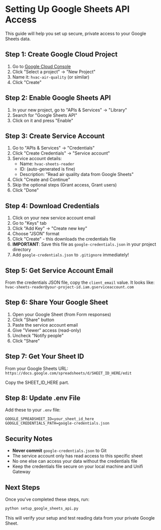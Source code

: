 # Setting Up Google Sheets API Access

This guide will help you set up secure, private access to your Google Sheets data.

## Step 1: Create Google Cloud Project

1. Go to [Google Cloud Console](https://console.cloud.google.com)
2. Click "Select a project" → "New Project"
3. Name it: `hvac-air-quality` (or similar)
4. Click "Create"

## Step 2: Enable Google Sheets API

1. In your new project, go to "APIs & Services" → "Library"
2. Search for "Google Sheets API"
3. Click on it and press "Enable"

## Step 3: Create Service Account

1. Go to "APIs & Services" → "Credentials"
2. Click "Create Credentials" → "Service account"
3. Service account details:
   - Name: `hvac-sheets-reader`
   - ID: (auto-generated is fine)
   - Description: "Read air quality data from Google Sheets"
4. Click "Create and Continue"
5. Skip the optional steps (Grant access, Grant users)
6. Click "Done"

## Step 4: Download Credentials

1. Click on your new service account email
2. Go to "Keys" tab
3. Click "Add Key" → "Create new key"
4. Choose "JSON" format
5. Click "Create" - this downloads the credentials file
6. **IMPORTANT**: Save this file as `google-credentials.json` in your project directory
7. Add `google-credentials.json` to `.gitignore` immediately!

## Step 5: Get Service Account Email

From the credentials JSON file, copy the `client_email` value.
It looks like: `hvac-sheets-reader@your-project-id.iam.gserviceaccount.com`

## Step 6: Share Your Google Sheet

1. Open your Google Sheet (from Form responses)
2. Click "Share" button
3. Paste the service account email
4. Give "Viewer" access (read-only)
5. Uncheck "Notify people"
6. Click "Share"

## Step 7: Get Your Sheet ID

From your Google Sheets URL:
`https://docs.google.com/spreadsheets/d/SHEET_ID_HERE/edit`

Copy the SHEET_ID_HERE part.

## Step 8: Update .env File

Add these to your `.env` file:
```
GOOGLE_SPREADSHEET_ID=your_sheet_id_here
GOOGLE_CREDENTIALS_PATH=google-credentials.json
```

## Security Notes

- **Never commit** `google-credentials.json` to Git
- The service account only has read access to this specific sheet
- No one else can access your data without the credentials file
- Keep the credentials file secure on your local machine and Unifi Gateway

## Next Steps

Once you've completed these steps, run:
```bash
python setup_google_sheets_api.py
```

This will verify your setup and test reading data from your private Google Sheet.